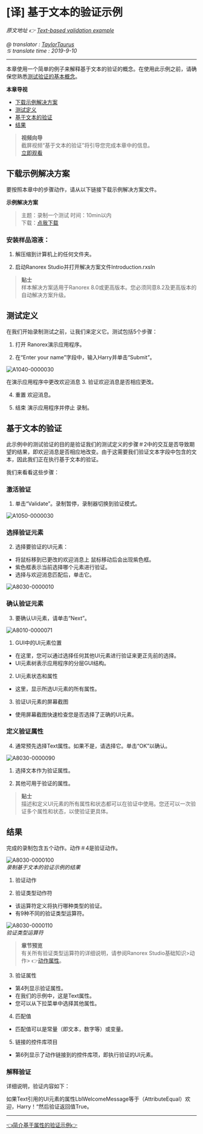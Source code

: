 # [译] 基于文本的验证示例

*原文地址 👉 [Text-based validation example][0]*

*@ translator : [TaylorTaurus](https://github.com/taylortaurus)*    
*♋ translate time :  2019-9-10*    

---
本章使用一个简单的例子来解释基于文本的验证的概念。在使用此示例之前，请确保您熟悉[测试验证的基本概念][1]。

**本章导视**
- [下载示例解决方案](#下载示例解决方案)
- [测试定义](#测试定义)
- [基于文本的验证](#基于文本的验证)
- [结果](#结果)


>**视频向导**         
>截屏视频“基于文本的验证”将引导您完成本章中的信息。       
[立即观看](https://www.youtube.com/embed/eerGaxTHQl8)

## 下载示例解决方案
要按照本章中的步骤动作，请从以下链接下载示例解决方案文件。

**示例解决方案**
>主题：录制一个测试
>时间：10min以内                
>下载：[点我下载](https://www.ranorex.com/rx-media/rx-user-guide/latest/download/RxSampleIntroduction.zip)

### **安装样品溶液：**

1. 解压缩到计算机上的任何文件夹。

2. 启动Ranorex Studio并打开解决方案文件Introduction.rxsln

>**贴士**      
样本解决方案适用于Ranorex 8.0或更高版本。您必须同意8.2及更高版本的自动解决方案升级。


## 测试定义
在我们开始录制测试之前，让我们来定义它。测试包括5个步骤：

1. 打开 Ranorex演示应用程序。

2. 在“Enter your name”字段中，输入Harry并单击“Submit”。

![A1040-0000030](https://gitee.com/taylortaurus/RX_UserGuide_GitBook_Picbed/raw/master/test-validation/A1040-0000030.gif)

在演示应用程序中更改欢迎消息
3. 验证欢迎消息是否相应更改。

4.  重置  欢迎消息。

5.  结束  演示应用程序并停止  录制。

## 基于文本的验证

此示例中的测试验证的目的是验证我们的测试定义的步骤＃2中的交互是否导致期望的结果，即欢迎消息是否相应地改变。由于这需要我们验证文本字段中包含的文本，因此我们正在执行基于文本的验证。

我们来看看这些步骤：

### **激活验证**
1. 单击“Validate”。录制暂停，录制器切换到验证模式。

![A1050-0000030](https://gitee.com/taylortaurus/RX_UserGuide_GitBook_Picbed/raw/master/test-validation/A1050-0000030.png)


### **选择验证元素**

2. 选择要验证的UI元素：

- 将鼠标移到已更改的欢迎消息上 鼠标移动后会出现紫色框。
- 紫色框表示当前选择哪个元素进行验证。
- 选择与欢迎消息匹配后，单击它。

![A8030-0000010](https://gitee.com/taylortaurus/RX_UserGuide_GitBook_Picbed/raw/master/test-validation/A8030-0000010.gif)

### **确认验证元素**
3. 要确认UI元素，请单击“Next”。

![A8010-0000071](https://gitee.com/taylortaurus/RX_UserGuide_GitBook_Picbed/raw/master/test-validation/A8010-0000071.png)

1. GUI中的UI元素位置

- 在这里，您可以通过选择任何其他UI元素进行验证来更正先前的选择。
- UI元素树表示应用程序的分层GUI结构。


2. UI元素状态和属性
- 这里，显示所选UI元素的所有属性。


3. 验证UI元素的屏幕截图

- 使用屏幕截图快速检查您是否选择了正确的UI元素。


### **定义验证属性**
4. 通常预先选择Text属性。如果不是，请选择它。单击“OK”以确认。

![A8030-0000090](https://gitee.com/taylortaurus/RX_UserGuide_GitBook_Picbed/raw/master/test-validation/A8030-0000090.png)


1. 选择文本作为验证属性。

2. 其他可用于验证的属性。

>**贴士**         
描述和定义UI元素的所有属性和状态都可以在验证中使用。您还可以一次验证多个属性和状态，以使验证更具体。


## 结果
完成的录制包含五个动作。动作＃4是验证动作。

![A8030-0000100](https://gitee.com/taylortaurus/RX_UserGuide_GitBook_Picbed/raw/master/test-validation/A8030-0000100.png)           
*录制基于文本的验证示例的结果*

1. 验证动作

2. 验证类型动作符

- 该运算符定义将执行哪种类型的验证。
- 有9种不同的验证类型运算符。

![A8030-0000110](https://gitee.com/taylortaurus/RX_UserGuide_GitBook_Picbed/raw/master/test-validation/A8030-0000110.png)           
*验证类型运算符*

>**章节预览**              
有关所有验证类型运算符的详细说明，请参阅Ranorex Studio基础知识>动作>  👉[动作属性][2]。

3. 验证属性

- 第4列显示验证属性。
- 在我们的示例中，这是Text属性。
- 您可以从下拉菜单中选择其他属性。
4. 匹配值

- 匹配值可以是常量（即文本，数字等）或变量。
5. 链接的控件库项目

- 第6列显示了动作链接到的控件库项，即执行验证的UI元素。

### **解释验证**
详细说明，验证内容如下：

如果Text引用的UI元素的属性LblWelcomeMessage等于（AttributeEqual）欢迎，Harry！“然后验证返回值True。

---
[👈简介][1][基于属性的验证示例👉][3]

[0]: https://www.ranorex.com/help/latest/ranorex-studio-fundamentals/test-validation/text-based-validation-example/
[1]:.\introduction.html
[2]:.\actions\action-properties.html
[3]:.\attribute-based-validation-example.html
